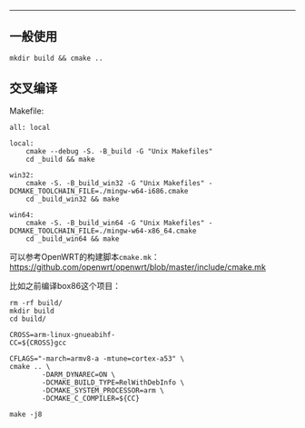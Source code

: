 

---



## 一般使用

```
mkdir build && cmake ..
```



## 交叉编译



Makefile:

```
all: local

local:
	cmake --debug -S. -B_build -G "Unix Makefiles"
	cd _build && make

win32:
	cmake -S. -B_build_win32 -G "Unix Makefiles" -DCMAKE_TOOLCHAIN_FILE=./mingw-w64-i686.cmake
	cd _build_win32 && make

win64:
	cmake -S. -B_build_win64 -G "Unix Makefiles" -DCMAKE_TOOLCHAIN_FILE=./mingw-w64-x86_64.cmake
	cd _build_win64 && make
```



可以参考OpenWRT的构建脚本`cmake.mk`：https://github.com/openwrt/openwrt/blob/master/include/cmake.mk

比如之前编译box86这个项目：

```
rm -rf build/
mkdir build
cd build/

CROSS=arm-linux-gnueabihf-
CC=${CROSS}gcc

CFLAGS="-march=armv8-a -mtune=cortex-a53" \
cmake .. \
        -DARM_DYNAREC=ON \
        -DCMAKE_BUILD_TYPE=RelWithDebInfo \
        -DCMAKE_SYSTEM_PROCESSOR=arm \
        -DCMAKE_C_COMPILER=${CC}

make -j8
```

